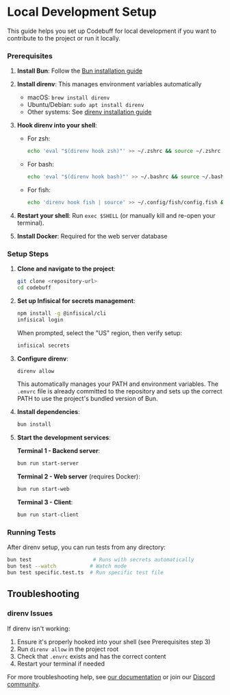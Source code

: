 # Local Development Setup

This guide helps you set up Codebuff for local development if you want to contribute to the project or run it locally.

### Prerequisites

1. **Install Bun**: Follow the [Bun installation guide](https://bun.sh/docs/installation)

2. **Install direnv**: This manages environment variables automatically

   - macOS: `brew install direnv`
   - Ubuntu/Debian: `sudo apt install direnv`
   - Other systems: See [direnv installation guide](https://direnv.net/docs/installation.html)

3. **Hook direnv into your shell**:
   - For zsh:
     ```bash
     echo 'eval "$(direnv hook zsh)"' >> ~/.zshrc && source ~/.zshrc
     ```
   - For bash:
     ```bash
     echo 'eval "$(direnv hook bash)"' >> ~/.bashrc && source ~/.bashrc
     ```
   - For fish:
     ```bash
     echo 'direnv hook fish | source' >> ~/.config/fish/config.fish && source ~/.config/fish/config.fish
     ```
4. **Restart your shell**: Run `exec $SHELL` (or manually kill and re-open your terminal).

5. **Install Docker**: Required for the web server database

### Setup Steps

1. **Clone and navigate to the project**:

   ```bash
   git clone <repository-url>
   cd codebuff
   ```

2. **Set up Infisical for secrets management**:

   ```bash
   npm install -g @infisical/cli
   infisical login
   ```

   When prompted, select the "US" region, then verify setup:

   ```bash
   infisical secrets
   ```

3. **Configure direnv**:

   ```bash
   direnv allow
   ```

   This automatically manages your PATH and environment variables. The `.envrc` file is already committed to the repository and sets up the correct PATH to use the project's bundled version of Bun.

4. **Install dependencies**:

   ```bash
   bun install
   ```

5. **Start the development services**:

   **Terminal 1 - Backend server**:

   ```bash
   bun run start-server
   ```

   **Terminal 2 - Web server** (requires Docker):

   ```bash
   bun run start-web
   ```

   **Terminal 3 - Client**:

   ```bash
   bun run start-client
   ```

### Running Tests

After direnv setup, you can run tests from any directory:

```bash
bun test                    # Runs with secrets automatically
bun test --watch           # Watch mode
bun test specific.test.ts  # Run specific test file
```

## Troubleshooting

### direnv Issues

If direnv isn't working:

1. Ensure it's properly hooked into your shell (see Prerequisites step 3)
2. Run `direnv allow` in the project root
3. Check that `.envrc` exists and has the correct content
4. Restart your terminal if needed

For more troubleshooting help, see [our documentation](https://www.codebuff.com/docs) or join our [Discord community](https://codebuff.com/discord).